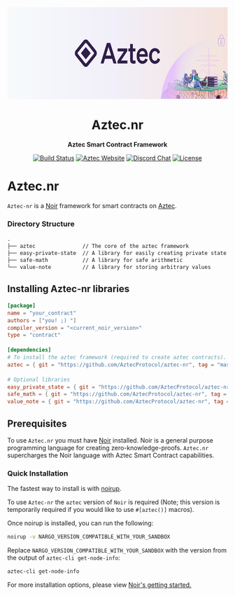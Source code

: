 <div align="center">
  <img height="210x" src="./assets/Aztec_banner.png" />

  <h1>Aztec.nr</h1>

  <p>
    <strong>Aztec Smart Contract Framework</strong>
  </p>

  <p>
    <a href="https://github.com/AztecProtocol/aztec-nr/actions"><img alt="Build Status" src="https://github.com/AztecProtocol/aztec-nr/actions/workflows/tests.yaml/badge.svg" /></a>
    <a href="https://docs.aztec.network"><img alt="Aztec Website" src="https://img.shields.io/badge/docs-tutorials-blueviolet" /></a>
    <a href="https://discord.gg/p6BBdH9ctY"><img alt="Discord Chat" src="https://img.shields.io/discord/889577356681945098?color=blueviolet" /></a>
    <a href="https://opensource.org/licenses/Apache-2.0"><img alt="License" src="https://img.shields.io/github/license/AztecProtocol/aztec-nr?color=blueviolet" /></a>
  </p>
</div>


# Aztec.nr

`Aztec-nr` is a [Noir](https://noir-lang.org) framework for smart contracts on [Aztec](aztec.network).

### Directory Structure
```
.
├── aztec               // The core of the aztec framework
├── easy-private-state  // A library for easily creating private state
├── safe-math           // A library for safe arithmetic
└── value-note          // A library for storing arbitrary values
```

## Installing Aztec-nr libraries

```toml
[package]
name = "your_contract"
authors = ["you! ;) "]
compiler_version = "<current_noir_version>"
type = "contract"

[dependencies]
# To install the aztec framework (required to create aztec contracts).
aztec = { git = "https://github.com/AztecProtocol/aztec-nr", tag = "master" , directory = "aztec" }

# Optional libraries
easy_private_state = { git = "https://github.com/AztecProtocol/aztec-nr", tag = "master" , directory = "easy-private-state" }
safe_math = { git = "https://github.com/AztecProtocol/aztec-nr", tag = "master" , directory = "safe-math" }
value_note = { git = "https://github.com/AztecProtocol/aztec-nr", tag = "master" , directory = "value-note" }
```


## Prerequisites
To use `Aztec.nr` you must have [Noir](https://noir-lang.org/) installed. Noir is a general purpose programming language for creating zero-knowledge-proofs. `Aztec.nr` supercharges the Noir language with Aztec Smart Contract capabilities.

### Quick Installation
The fastest way to install is with [noirup](https://noir-lang.org/docs/getting_started/nargo_installation#option-1-noirup).

To use `Aztec-nr` the `aztec` version of `Noir` is required (Note; this version is temporarily required if you would like to use `#[aztec()]` macros).

Once noirup is installed, you can run the following:
```bash
noirup -v NARGO_VERSION_COMPATIBLE_WITH_YOUR_SANDBOX
```

Replace `NARGO_VERSION_COMPATIBLE_WITH_YOUR_SANDBOX` with the version from the output of `aztec-cli get-node-info`:
```bash
aztec-cli get-node-info
```

For more installation options, please view [Noir's getting started.](https://noir-lang.org/getting_started/nargo_installation)


